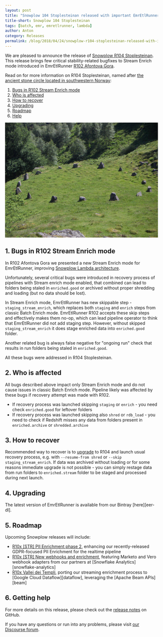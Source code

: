 ```yaml
---
layout: post
title: "Snowplow 104 Stoplesteinan released with important EmrEtlRunner bugfixes"
title-short: Snowplow 104 Stoplesteinan
tags: [batch, emr, emretlrunner, lambda]
author: Anton
category: Releases
permalink: /blog/2018/04/24/snowplow-r104-stoplesteinan-released-with-important-bugfixes/
---
```


We are pleased to announce the release of [Snowplow R104 Stoplesteinan][release-notes].
This release brings few critical stability-related bugfixes to Stream Enrich mode introduced in EmrEtlRunner [R102 Afontova Gora][r102-post].

Read on for more information on R104 Stoplesteinan, named after [the ancient stone circle located in southwestern Norway][stoplesteinan]:

<!--more-->

1. [Bugs in R102 Stream Enrich mode](#r102-bugs)
2. [Who is affected](#affected)
3. [How to recover](#recovery)
4. [Upgrading](#upgrading)
5. [Roadmap](#roadmap)
6. [Help](#help)

![stoplesteinan][stoplesteinan-img]

<h2 id="r102-bugs">1. Bugs in R102 Stream Enrich mode</h2>

In R102 Afontova Gora we presented a new Stream Enrich mode for EmrEtlRunner, improving [Snowplow Lambda architecture][discourse-lambda-architecture].

Unfortunately, several critical bugs were introduced in recovery process of pipelines with Stream enrich mode enabled, that combined can lead to folders being staled in `enriched.good` or archived without proper shredding and loading (but no data should be lost).

In Stream Enrich mode, EmrEtlRunner has new skippable step - `staging_stream_enrich`, which replaces both `staging` and `enrich` steps from classic Batch Enrich mode.
EmrEtlRunner R102 accepts these skip steps and effectively makes them no-op, which can lead pipeline operator to think that EmrEtlRunner did not add staging step.
However, without skipped `staging_stream_enrich` it does stage enriched data into `enriched.good` folder.

Another related bug is always false negative for "ongoing run" check that results in run folders being staled in `enriched.good`.

All these bugs were addressed in R104 Stoplesteinan.

<h2 id="affected">2. Who is affected</h2>

All bugs described above impact only Stream Enrich mode and do not cause issues in classic Batch Enrich mode.
Pipeline likely was affected by these bugs if recovery attempt was made with R102.

* If recovery process was launched skipping `staging` or `enrich` - you need check `enriched.good` for leftover folders
* If recovery process was launched skipping also `shred` or `rdb_load` - you need to check if Redshift misses any data from folders present in `enriched.archive` or `shredded.archive`

<h2 id="recovery">3. How to recover</h2>

Recommended way to recover is to [upgrade](#upgrading) to R104 and launch usual recovery process, e.g. with `--resume-from shred` or `--skip staging_stream_enrich`.
If data was archived without loading or for some reasons immediate upgrade is not possible - you can simply restage data from run folders to `enriched.stream` folder to be staged and processed during next launch.

<h2 id="upgrading">4. Upgrading</h2>

The latest version of EmrEtlRunner is available from our Bintray [here][eer-dl].

<h2 id="roadmap">5. Roadmap</h2>

Upcoming Snowplow releases will include:

* [R10x [STR] PII Enrichment phase 2][r10x-pii], enhancing our recently-released GDPR-focused PII
  Enrichment for the realtime pipeline
* [R10x [STR] New webhooks and enrichment][r10x-ms], featuring Marketo and Vero webhook adapters from our partners at [Snowflake Analytics][snowflake-analytics]
* [R10x Vallei dei Templi][r10x-str], porting our streaming enrichment process to
  [Google Cloud Dataflow][dataflow], leveraging the [Apache Beam APIs][beam]


<h2 id="help">6. Getting help</h2>

For more details on this release, please check out the [release notes][release-notes] on GitHub.

If you have any questions or run into any problems, please visit [our Discourse forum][discourse].

[stoplesteinan]: https://en.wikipedia.org/wiki/Stoplesteinan
[stoplesteinan-img]: /assets/img/blog/2018/04/stoplesteinan.jpg

[r102-post]: https://snowplowanalytics.com/blog/2018/04/03/snowplow-r102-afontova-gora-with-emretlrunner-improvements/

[discourse-lambda-architecture]: https://discourse.snowplowanalytics.com/t/how-to-setup-a-lambda-architecture-for-snowplow/249

[eer-ddl]: http://dl.bintray.com/snowplow/snowplow-generic/snowplow_emr_r104_stoplesteinan.zip

[r10x-pii]: https://github.com/snowplow/snowplow/milestone/153
[r10x-str]: https://github.com/snowplow/snowplow/milestone/151
[r10x-ms]: https://github.com/snowplow/snowplow/milestone/158

[release-notes]: https://github.com/snowplow/snowplow/releases/tag/r104-stoplesteinan
[discourse]: http://discourse.snowplowanalytics.com/
